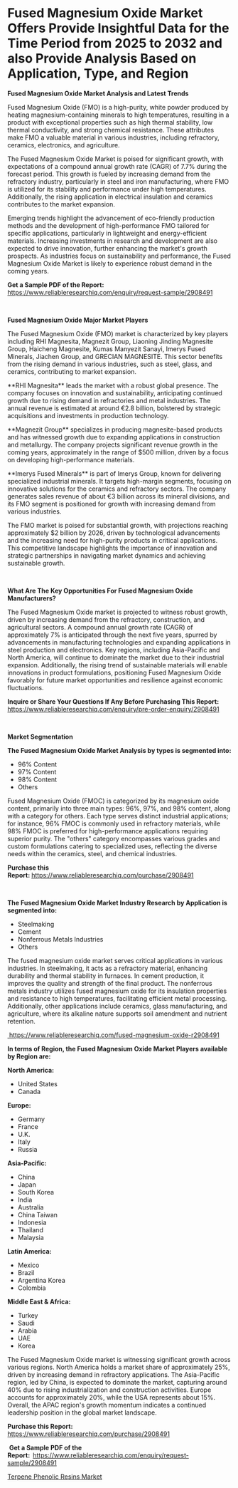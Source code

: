 <p><h1>Fused Magnesium Oxide Market Offers Provide Insightful Data for the Time Period from 2025 to 2032 and also Provide Analysis Based on Application, Type, and Region</h1></p><p><strong>Fused Magnesium Oxide Market Analysis and Latest Trends</strong></p>
<p><p>Fused Magnesium Oxide (FMO) is a high-purity, white powder produced by heating magnesium-containing minerals to high temperatures, resulting in a product with exceptional properties such as high thermal stability, low thermal conductivity, and strong chemical resistance. These attributes make FMO a valuable material in various industries, including refractory, ceramics, electronics, and agriculture.</p><p>The Fused Magnesium Oxide Market is poised for significant growth, with expectations of a compound annual growth rate (CAGR) of 7.7% during the forecast period. This growth is fueled by increasing demand from the refractory industry, particularly in steel and iron manufacturing, where FMO is utilized for its stability and performance under high temperatures. Additionally, the rising application in electrical insulation and ceramics contributes to the market expansion.</p><p>Emerging trends highlight the advancement of eco-friendly production methods and the development of high-performance FMO tailored for specific applications, particularly in lightweight and energy-efficient materials. Increasing investments in research and development are also expected to drive innovation, further enhancing the market's growth prospects. As industries focus on sustainability and performance, the Fused Magnesium Oxide Market is likely to experience robust demand in the coming years.</p></p>
<p><strong>Get a Sample PDF of the Report:&nbsp;</strong> <a href="https://www.reliableresearchiq.com/enquiry/request-sample/2908491?utm_campaign=2443&utm_medium=2&utm_source=Github&utm_content=ia&utm_term=12032025&utm_id=fused-magnesium-oxide">https://www.reliableresearchiq.com/enquiry/request-sample/2908491</a></p>
<p>&nbsp;</p>
<p><strong>Fused Magnesium Oxide Major Market Players</strong></p>
<p><p>The Fused Magnesium Oxide (FMO) market is characterized by key players including RHI Magnesita, Magnezit Group, Liaoning Jinding Magnesite Group, Haicheng Magnesite, Kumas Manyezit Sanayi, Imerys Fused Minerals, Jiachen Group, and GRECIAN MAGNESITE. This sector benefits from the rising demand in various industries, such as steel, glass, and ceramics, contributing to market expansion.</p><p>**RHI Magnesita** leads the market with a robust global presence. The company focuses on innovation and sustainability, anticipating continued growth due to rising demand in refractories and metal industries. The annual revenue is estimated at around €2.8 billion, bolstered by strategic acquisitions and investments in production technology.</p><p>**Magnezit Group** specializes in producing magnesite-based products and has witnessed growth due to expanding applications in construction and metallurgy. The company projects significant revenue growth in the coming years, approximately in the range of $500 million, driven by a focus on developing high-performance materials.</p><p>**Imerys Fused Minerals** is part of Imerys Group, known for delivering specialized industrial minerals. It targets high-margin segments, focusing on innovative solutions for the ceramics and refractory sectors. The company generates sales revenue of about €3 billion across its mineral divisions, and its FMO segment is positioned for growth with increasing demand from various industries.</p><p>The FMO market is poised for substantial growth, with projections reaching approximately $2 billion by 2026, driven by technological advancements and the increasing need for high-purity products in critical applications. This competitive landscape highlights the importance of innovation and strategic partnerships in navigating market dynamics and achieving sustainable growth.</p></p>
<p>&nbsp;</p>
<p><strong>What Are The Key Opportunities For Fused Magnesium Oxide Manufacturers?</strong></p>
<p><p>The Fused Magnesium Oxide market is projected to witness robust growth, driven by increasing demand from the refractory, construction, and agricultural sectors. A compound annual growth rate (CAGR) of approximately 7% is anticipated through the next five years, spurred by advancements in manufacturing technologies and expanding applications in steel production and electronics. Key regions, including Asia-Pacific and North America, will continue to dominate the market due to their industrial expansion. Additionally, the rising trend of sustainable materials will enable innovations in product formulations, positioning Fused Magnesium Oxide favorably for future market opportunities and resilience against economic fluctuations.</p></p>
<p><strong>Inquire or Share Your Questions If Any Before Purchasing This Report:</strong> <a href="https://www.reliableresearchiq.com/enquiry/pre-order-enquiry/2908491?utm_campaign=2443&utm_medium=2&utm_source=Github&utm_content=ia&utm_term=12032025&utm_id=fused-magnesium-oxide">https://www.reliableresearchiq.com/enquiry/pre-order-enquiry/2908491</a></p>
<p>&nbsp;</p>
<p><strong>Market Segmentation</strong></p>
<p><strong>The Fused Magnesium Oxide Market Analysis by types is segmented into:</strong></p>
<p><ul><li>96% Content</li><li>97% Content</li><li>98% Content</li><li>Others</li></ul></p>
<p><p>Fused Magnesium Oxide (FMOC) is categorized by its magnesium oxide content, primarily into three main types: 96%, 97%, and 98% content, along with a category for others. Each type serves distinct industrial applications; for instance, 96% FMOC is commonly used in refractory materials, while 98% FMOC is preferred for high-performance applications requiring superior purity. The "others" category encompasses various grades and custom formulations catering to specialized uses, reflecting the diverse needs within the ceramics, steel, and chemical industries.</p></p>
<p><strong>Purchase this Report:&nbsp;</strong><a href="https://www.reliableresearchiq.com/purchase/2908491?utm_campaign=2443&utm_medium=2&utm_source=Github&utm_content=ia&utm_term=12032025&utm_id=fused-magnesium-oxide">https://www.reliableresearchiq.com/purchase/2908491</a></p>
<p>&nbsp;</p>
<p><strong>The Fused Magnesium Oxide Market Industry Research by Application is segmented into:</strong></p>
<p><ul><li>Steelmaking</li><li>Cement</li><li>Nonferrous Metals Industries</li><li>Others</li></ul></p>
<p><p>The fused magnesium oxide market serves critical applications in various industries. In steelmaking, it acts as a refractory material, enhancing durability and thermal stability in furnaces. In cement production, it improves the quality and strength of the final product. The nonferrous metals industry utilizes fused magnesium oxide for its insulation properties and resistance to high temperatures, facilitating efficient metal processing. Additionally, other applications include ceramics, glass manufacturing, and agriculture, where its alkaline nature supports soil amendment and nutrient retention.</p></p>
<p><a href="https://www.reliableresearchiq.com/fused-magnesium-oxide-r2908491?utm_campaign=2443&utm_medium=2&utm_source=Github&utm_content=ia&utm_term=12032025&utm_id=fused-magnesium-oxide">&nbsp;https://www.reliableresearchiq.com/fused-magnesium-oxide-r2908491</a></p>
<p><strong>In terms of Region, the Fused Magnesium Oxide Market Players available by Region are:</strong></p>
<p>
    <p> <strong> North America: </strong>
        <ul>
            <li>United States</li>
            <li>Canada</li>
        </ul>
        </p> 
    <p> <strong> Europe: </strong>
        <ul>
            <li>Germany</li>
            <li>France</li>
            <li>U.K.</li>
            <li>Italy</li>
            <li>Russia</li>
        </ul>
        </p> 
    <p> <strong> Asia-Pacific: </strong>
        <ul>
            <li>China</li>
            <li>Japan</li>
            <li>South Korea</li>
            <li>India</li>
            <li>Australia</li>
            <li>China Taiwan</li>
            <li>Indonesia</li>
            <li>Thailand</li>
            <li>Malaysia</li>
        </ul>
        </p> 
    <p> <strong> Latin America: </strong>
        <ul>
            <li>Mexico</li>
            <li>Brazil</li>
            <li>Argentina Korea</li>
            <li>Colombia</li>
        </ul>
        </p> 
    <p> <strong> Middle East & Africa: </strong>
        <ul>
            <li>Turkey</li>
            <li>Saudi</li>
            <li>Arabia</li>
            <li>UAE</li>
            <li>Korea</li>
        </ul>
    </p>
    </p>
<p><p>The Fused Magnesium Oxide market is witnessing significant growth across various regions. North America holds a market share of approximately 25%, driven by increasing demand in refractory applications. The Asia-Pacific region, led by China, is expected to dominate the market, capturing around 40% due to rising industrialization and construction activities. Europe accounts for approximately 20%, while the USA represents about 15%. Overall, the APAC region's growth momentum indicates a continued leadership position in the global market landscape.</p></p>
<p><strong>Purchase this Report: </strong><a href="https://www.reliableresearchiq.com/purchase/2908491?utm_campaign=2443&utm_medium=2&utm_source=Github&utm_content=ia&utm_term=12032025&utm_id=fused-magnesium-oxide">https://www.reliableresearchiq.com/purchase/2908491</a></p>
<p>&nbsp;<strong>Get a Sample PDF of the Report:&nbsp;&nbsp;</strong><a href="https://www.reliableresearchiq.com/enquiry/request-sample/2908491?utm_campaign=2443&utm_medium=2&utm_source=Github&utm_content=ia&utm_term=12032025&utm_id=fused-magnesium-oxide">https://www.reliableresearchiq.com/enquiry/request-sample/2908491</a></p>
<p><strong></strong></p>
<p><p><a href="https://github.com/olesjaquah/Market-Research-Report-List-1/blob/main/terpene-phenolic-resins-market.md?utm_campaign=2443&utm_medium=2&utm_source=Github&utm_content=ia&utm_term=12032025&utm_id=fused-magnesium-oxide">Terpene Phenolic Resins Market</a></p></p>
